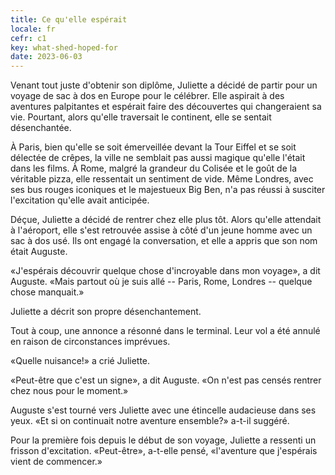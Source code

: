 ```yaml
---
title: Ce qu'elle espérait
locale: fr
cefr: c1
key: what-shed-hoped-for
date: 2023-06-03
---
```


Venant tout juste d'obtenir son diplôme, Juliette a décidé de partir pour un voyage de sac à dos en Europe pour le célébrer. Elle aspirait à des aventures palpitantes et espérait faire des découvertes qui changeraient sa vie. Pourtant, alors qu'elle traversait le continent, elle se sentait désenchantée.

À Paris, bien qu'elle se soit émerveillée devant la Tour Eiffel et se soit délectée de crêpes, la ville ne semblait pas aussi magique qu'elle l'était dans les films. À Rome, malgré la grandeur du Colisée et le goût de la véritable pizza, elle ressentait un sentiment de vide. Même Londres, avec ses bus rouges iconiques et le majestueux Big Ben, n'a pas réussi à susciter l'excitation qu'elle avait anticipée.

Déçue, Juliette a décidé de rentrer chez elle plus tôt. Alors qu'elle attendait à l'aéroport, elle s'est retrouvée assise à côté d'un jeune homme avec un sac à dos usé. Ils ont engagé la conversation, et elle a appris que son nom était Auguste.

«J'espérais découvrir quelque chose d'incroyable dans mon voyage», a dit Auguste. «Mais partout où je suis allé -- Paris, Rome, Londres -- quelque chose manquait.»

Juliette a décrit son propre désenchantement.

Tout à coup, une annonce a résonné dans le terminal. Leur vol a été annulé en raison de circonstances imprévues.

«Quelle nuisance!» a crié Juliette.

«Peut-être que c'est un signe», a dit Auguste. «On n'est pas censés rentrer chez nous pour le moment.»

Auguste s'est tourné vers Juliette avec une étincelle audacieuse dans ses yeux. «Et si on continuait notre aventure ensemble?» a-t-il suggéré.

Pour la première fois depuis le début de son voyage, Juliette a ressenti un frisson d'excitation. «Peut-être», a-t-elle pensé, «l'aventure que j'espérais vient de commencer.»